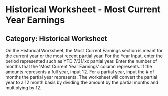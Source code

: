 # Historical Worksheet - Most Current Year Earnings
## Category: Historical Worksheet
On the Historical Worksheet, the Most Current Earnings section is meant for the current year or the most recent partial year. For the Year Input, enter the period represented such as YTD 7/31/xx partial year. Enter the number of months that the 'Most Current Year Earnings' column represents. If the amounts represents a full year, input 12. For a partial year, input the # of months the partial year represents. The worksheet will convert the partial year to a 12 month basis by dividing the amount by the partial months and multiplying by 12.
